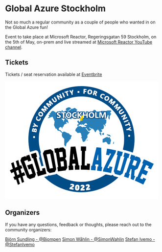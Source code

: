 # Global Azure Stockholm

Not so much a regular community as a couple of people who wanted in on the Global Azure fun!

Event to take place at Microsoft Reactor, Regeringsgatan 59 Stockholm, on the 5th of May, on-prem and live streamed at [Microsoft Reactor YouTube channel](https://aka.ms/globalazursthlm).

## Tickets

Tickets / seat reservation available at [Eventbrite](https://www.eventbrite.com/e/global-azure-bootcamp-2022-stockholm-tickets-269595927677)

![Global Azure Stockholm](./gasthlm.png)

## Organizers

If you have any questions, feedback or thoughts, please reach out to the community organizers:

[Björn Sundling - @Bjompen](https://twitter.com/Bjompen)
[Simon Wåhlin - @SimonWahlin](https://twitter.com/SimonWahlin)
[Stefan Ivemo - @StefanIvemo](https://twitter.com/StefanIvemo)

